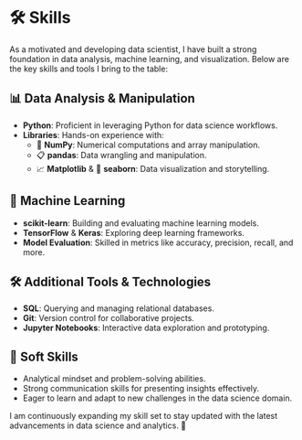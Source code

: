# 🛠️ Skills

As a motivated and developing data scientist, I have built a strong foundation in data analysis, machine learning, and visualization. Below are the key skills and tools I bring to the table:

## 📊 Data Analysis & Manipulation
- **Python**: Proficient in leveraging Python for data science workflows.
- **Libraries**: Hands-on experience with:
    - 🐍 **NumPy**: Numerical computations and array manipulation.
    - 📋 **pandas**: Data wrangling and manipulation.
    - 📈 **Matplotlib** & 🎨 **seaborn**: Data visualization and storytelling.

## 🤖 Machine Learning
- **scikit-learn**: Building and evaluating machine learning models.
- **TensorFlow** & **Keras**: Exploring deep learning frameworks.
- **Model Evaluation**: Skilled in metrics like accuracy, precision, recall, and more.

## 🛠️ Additional Tools & Technologies
- **SQL**: Querying and managing relational databases.
- **Git**: Version control for collaborative projects.
- **Jupyter Notebooks**: Interactive data exploration and prototyping.

## 🌟 Soft Skills
- Analytical mindset and problem-solving abilities.
- Strong communication skills for presenting insights effectively.
- Eager to learn and adapt to new challenges in the data science domain.

I am continuously expanding my skill set to stay updated with the latest advancements in data science and analytics. 🚀